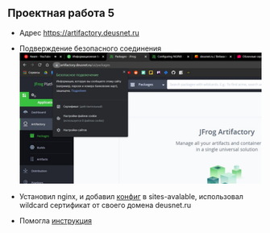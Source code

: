 ## Проектная работа 5

- Адрес https://artifactory.deusnet.ru

- Подверждение безопасного соединения
![](../PW5/ssl_connection.jpg)

- Установил nginx, и добавил [конфиг](../PW5/artifactory.deusnet.ru) в sites-avalable, использовал wildcard сертификат от своего домена deusnet.ru

- Помогла [инструкция](https://www.jfrog.com/confluence/display/JFROG/Configuring+NGINX)
